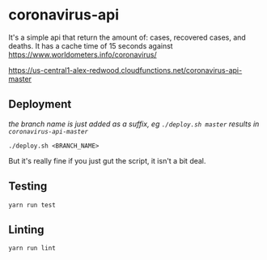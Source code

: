 # coronavirus-api

It's a simple api that return the amount of: cases, recovered cases, and deaths.
It has a cache time of 15 seconds against https://www.worldometers.info/coronavirus/

https://us-central1-alex-redwood.cloudfunctions.net/coronavirus-api-master

## Deployment
*the branch name is just added as a suffix, eg `./deploy.sh master` results in `coronavirus-api-master`*

`./deploy.sh <BRANCH_NAME>`

But it's really fine if you just gut the script, it isn't a bit deal.

## Testing
`yarn run test`

## Linting
`yarn run lint`

